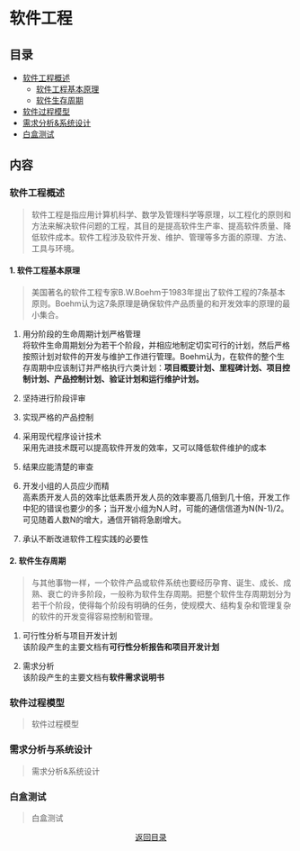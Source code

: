 # 软件工程

## 目录
- [软件工程概述](#软件工程概述)  
  - [软件工程基本原理](#1-软件工程基本原理) 
  - [软件生存周期](#2-软件生存周期)
- [软件过程模型](#软件过程模型)
- [需求分析&系统设计](#需求分析与系统设计)
- [白盒测试](#白盒测试) 

## 内容
### 软件工程概述
> 软件工程是指应用计算机科学、数学及管理科学等原理，以工程化的原则和方法来解决软件问题的工程，其目的是提高软件生产率、提高软件质量、降低软件成本。软件工程涉及软件开发、维护、管理等多方面的原理、方法、工具与环境。

#### 1. 软件工程基本原理  
> 美国著名的软件工程专家B.W.Boehm于1983年提出了软件工程的7条基本原则。Boehm认为这7条原理是确保软件产品质量的和开发效率的原理的最小集合。  
1. 用分阶段的生命周期计划严格管理  
  将软件生命周期划分为若干个阶段，并相应地制定切实可行的计划，然后严格按照计划对软件的开发与维护工作进行管理。Boehm认为，在软件的整个生存周期中应该制订并严格执行六类计划：**项目概要计划、里程碑计划、项目控制计划、产品控制计划、验证计划和运行维护计划。**  
  
2. 坚持进行阶段评审    
3. 实现严格的产品控制    
4. 采用现代程序设计技术  
  采用先进技术既可以提高软件开发的效率，又可以降低软件维护的成本  
  
5. 结果应能清楚的审查  
6. 开发小组的人员应少而精  
  高素质开发人员的效率比低素质开发人员的效率要高几倍到几十倍，开发工作中犯的错误也要少的多；当开发小组为N人时，可能的通信信道为N(N-1)/2。可见随着人数N的增大，通信开销将急剧增大。
7. 承认不断改进软件工程实践的必要性  

#### 2. 软件生存周期  
> 与其他事物一样，一个软件产品或软件系统也要经历孕育、诞生、成长、成熟、衰亡的许多阶段，一般称为软件生存周期。把整个软件生存周期划分为若干个阶段，使得每个阶段有明确的任务，使规模大、结构复杂和管理复杂的软件的开发变得容易控制和管理。  
1. 可行性分析与项目开发计划  
  该阶段产生的主要文档有**可行性分析报告和项目开发计划**  
  
2. 需求分析  
  该阶段产生的主要文档有**软件需求说明书**
  

### 软件过程模型  
> 软件过程模型
### 需求分析与系统设计  
> 需求分析&系统设计
### 白盒测试  
> 白盒测试
<div align=center >
<a href=#目录>返回目录</a>
</div>
